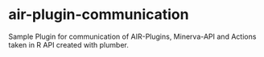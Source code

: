 # air-plugin-communication
Sample Plugin for communication of AIR-Plugins, Minerva-API and Actions taken in R API created with plumber.
